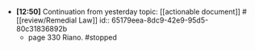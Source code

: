 - **[12:50]** Continuation from yesterday topic: [[actionable document]] #[[review/Remedial Law]]
  id:: 65179eea-8dc9-42e9-95d5-80c31836892b
	- page 330 Riano. #stopped